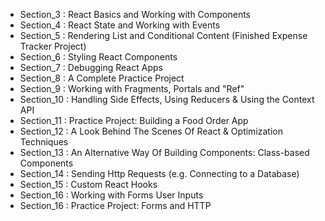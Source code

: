- Section_3 : React Basics and Working with Components
- Section_4 : React State and Working with Events
- Section_5 : Rendering List and Conditional Content (Finished Expense Tracker Project)
- Section_6 : Styling React Components
- Section_7 : Debugging React Apps
- Section_8 : A Complete Practice Project
- Section_9 : Working with Fragments, Portals and "Ref"
- Section_10 : Handling Side Effects, Using Reducers & Using the Context API
- Section_11 : Practice Project: Building a Food Order App
- Section_12 : A Look Behind The Scenes Of React & Optimization Techniques
- Section_13 : An Alternative Way Of Building Components: Class-based Components
- Section_14 : Sending Http Requests (e.g. Connecting to a Database)
- Section_15 : Custom React Hooks
- Section_16 : Working with Forms User Inputs
- Section_16 : Practice Project: Forms and HTTP


